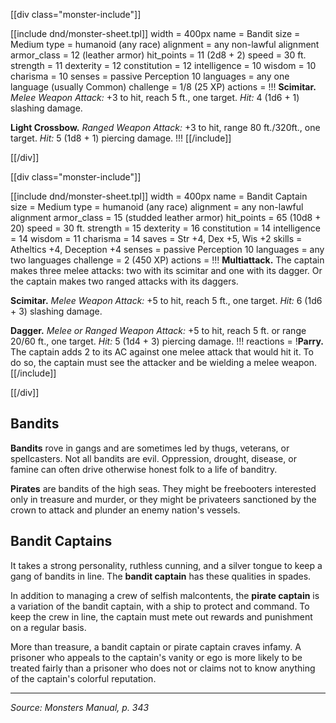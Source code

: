 <a id="bandit"></a>

[[div class="monster-include"]]

[[include dnd/monster-sheet.tpl]]
width = 400px
name = Bandit
size = Medium
type = humanoid (any race)
alignment = any non-lawful alignment
armor_class = 12 (leather armor)
hit_points = 11 (2d8 + 2)
speed = 30 ft.
strength = 11
dexterity = 12
constitution = 12
intelligence = 10
wisdom = 10
charisma = 10
senses = passive Perception 10
languages = any one language (usually Common)
challenge = 1/8 (25 XP)
actions = !!!
**Scimitar.** *Melee Weapon Attack:* +3 to hit, reach 5 ft., one target. *Hit:* 4 (1d6 + 1) slashing damage.

**Light Crossbow.** *Ranged Weapon Attack:* +3 to hit, range 80 ft./320ft., one target. *Hit:* 5 (1d8 + 1) piercing damage.
!!!
[[/include]]

[[/div]]

<a id="bandit-captain"></a>

[[div class="monster-include"]]

[[include dnd/monster-sheet.tpl]]
width = 400px
name = Bandit Captain
size = Medium
type = humanoid (any race)
alignment = any non-lawful alignment
armor_class = 15 (studded leather armor)
hit_points = 65 (10d8 + 20)
speed = 30 ft.
strength = 15
dexterity = 16
constitution = 14
intelligence = 14
wisdom = 11
charisma = 14
saves = Str +4, Dex +5, Wis +2
skills = Atheltics +4, Deception +4
senses = passive Perception 10
languages = any two languages
challenge = 2 (450 XP)
actions = !!!
**Multiattack.** The captain makes three melee attacks: two with its scimitar and one with its dagger. Or the captain makes two ranged attacks with its daggers.

**Scimitar.** *Melee Weapon Attack:* +5 to hit, reach 5 ft., one target. *Hit:* 6 (1d6 + 3) slashing damage.

**Dagger.** *Melee or Ranged Weapon Attack:* +5 to hit, reach 5 ft. or range 20/60 ft., one target. *Hit:* 5 (1d4 + 3) piercing damage.
!!!
reactions = !**Parry.** The captain adds 2 to its AC against one melee attack that would hit it. To do so, the captain must see the attacker and be wielding a melee weapon.
[[/include]]

[[/div]]

## Bandits

**Bandits** rove in gangs and are sometimes led by thugs, veterans, or spellcasters. Not all bandits are evil. Oppression, drought, disease, or famine can often drive otherwise honest folk to a life of banditry.

**Pirates** are bandits of the high seas. They might be freebooters interested only in treasure and murder, or they might be privateers sanctioned by the crown to attack and plunder an enemy nation's vessels.

## Bandit Captains

It takes a strong personality, ruthless cunning, and a silver tongue to keep a gang of bandits in line. The **bandit captain** has these qualities in spades.

In addition to managing a crew of selfish malcontents, the **pirate captain** is a variation of the bandit captain, with a ship to protect and command. To keep the crew in line, the captain must mete out rewards and punishment on a regular basis.

More than treasure, a bandit captain or pirate captain craves infamy. A prisoner who appeals to the captain's vanity or ego is more likely to be treated fairly than a prisoner who does not or claims not to know anything of the captain's colorful reputation.

----

*Source: Monsters Manual, p. 343*
